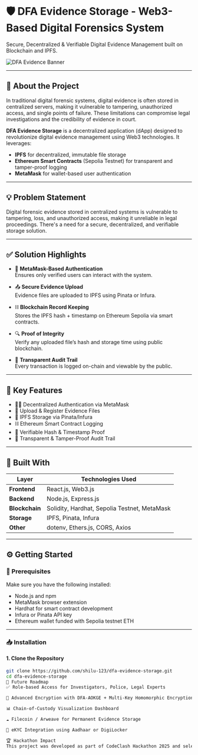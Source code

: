 # 🛡️ DFA Evidence Storage - Web3-Based Digital Forensics System

Secure, Decentralized & Verifiable Digital Evidence Management built on Blockchain and IPFS.

![DFA Evidence Banner](./assets/banner.png) <!-- Optional: Add a banner image -->

---

## 📌 About the Project

In traditional digital forensic systems, digital evidence is often stored in centralized servers, making it vulnerable to tampering, unauthorized access, and single points of failure. These limitations can compromise legal investigations and the credibility of evidence in court.

**DFA Evidence Storage** is a decentralized application (dApp) designed to revolutionize digital evidence management using Web3 technologies. It leverages:
- **IPFS** for decentralized, immutable file storage
- **Ethereum Smart Contracts** (Sepolia Testnet) for transparent and tamper-proof logging
- **MetaMask** for wallet-based user authentication

---

## 💡 Problem Statement

Digital forensic evidence stored in centralized systems is vulnerable to tampering, loss, and unauthorized access, making it unreliable in legal proceedings. There's a need for a secure, decentralized, and verifiable storage solution.

---

## ✅ Solution Highlights

- 🔐 **MetaMask-Based Authentication**  
  Ensures only verified users can interact with the system.

- 📤 **Secure Evidence Upload**  
  Evidence files are uploaded to IPFS using Pinata or Infura.

- ⛓️ **Blockchain Record Keeping**  
  Stores the IPFS hash + timestamp on Ethereum Sepolia via smart contracts.

- 🔍 **Proof of Integrity**  
  Verify any uploaded file’s hash and storage time using public blockchain.

- 🧾 **Transparent Audit Trail**  
  Every transaction is logged on-chain and viewable by the public.

---

## 🚀 Key Features

- 🧑‍💻 Decentralized Authentication via MetaMask
- 📁 Upload & Register Evidence Files
- 🧬 IPFS Storage via Pinata/Infura
- ⛓️ Ethereum Smart Contract Logging
- 🧠 Verifiable Hash & Timestamp Proof
- 📜 Transparent & Tamper-Proof Audit Trail

---

## 🧱 Built With

| Layer         | Technologies Used                                     |
|---------------|--------------------------------------------------------|
| **Frontend**  | React.js, Web3.js                                      |
| **Backend**   | Node.js, Express.js                                    |
| **Blockchain**| Solidity, Hardhat, Sepolia Testnet, MetaMask           |
| **Storage**   | IPFS, Pinata, Infura                                   |
| **Other**     | dotenv, Ethers.js, CORS, Axios                         |

---

## ⚙️ Getting Started

### 🔧 Prerequisites

Make sure you have the following installed:
- Node.js and npm
- MetaMask browser extension
- Hardhat for smart contract development
- Infura or Pinata API key
- Ethereum wallet funded with Sepolia testnet ETH

---

### 📥 Installation

#### 1. Clone the Repository

```bash
git clone https://github.com/shilu-123/dfa-evidence-storage.git
cd dfa-evidence-storage
🔭 Future Roadmap
✅ Role-based Access for Investigators, Police, Legal Experts

🔐 Advanced Encryption with DFA-AOKGE + Multi-Key Homomorphic Encryption

📊 Chain-of-Custody Visualization Dashboard

☁️ Filecoin / Arweave for Permanent Evidence Storage

🪪 eKYC Integration using Aadhaar or DigiLocker

🏆 Hackathon Impact
This project was developed as part of CodeClash Hackathon 2025 and selected as a winning solution for its innovation in combining Web3 with Digital Forensics.




